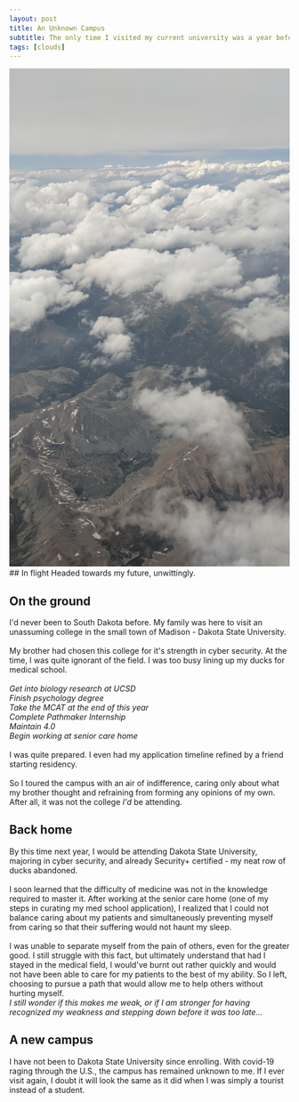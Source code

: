 ```yaml
---
layout: post
title: An Unknown Campus
subtitle: The only time I visited my current university was a year before I decided to attend.
tags: [clouds]
---
```

<img class="cloudImg" src="../assets/clouds1.jpg" alt="image of clouds from an airplane"/>
## In flight
Headed towards my future, unwittingly. <br>

## On the ground
I'd never been to South Dakota before. My family was here to visit an unassuming college in the small town of Madison - Dakota State University.
<br>
<br>
My brother had chosen this college for it's strength in cyber security. At the time, I was quite ignorant of the field. I was too busy lining up my ducks for medical school.
<br>
<br>
_Get into biology research at UCSD_
<br>
_Finish psychology degree_
<br>
_Take the MCAT at the end of this year_
<br>
_Complete Pathmaker Internship_
<br>
_Maintain 4.0_
<br>
_Begin working at senior care home_
<br>
<br>
I was quite prepared. I even had my application timeline refined by a friend starting residency.
<br>
<br>
So I toured the campus with an air of indifference, caring only about what my brother thought and refraining from forming any opinions of my own. After all, it was not the college _I'd_ be attending.
## Back home
By this time next year, I would be attending Dakota State University, majoring in cyber security, and already Security+ certified - my neat row of ducks abandoned.
<br>
<br>
I soon learned that the difficulty of medicine was not in the knowledge required to master it. After working at the senior care home (one of my steps in curating my med school application), I realized that I could not balance caring about my patients and simultaneously preventing myself from caring so that their suffering would not haunt my sleep.
<br>
<br>
I was unable to separate myself from the pain of others, even for the greater good. I still struggle with this fact, but ultimately understand that had I stayed in the medical field, I would've burnt out rather quickly and would not have been able to care for my patients to the best of my ability. So I left, choosing to pursue a path that would allow me to help others without hurting myself.
<br>
_I still wonder if this makes me weak, or if I am stronger for having recognized my weakness and stepping down before it was too late..._
## A new campus
I have not been to Dakota State University since enrolling. With covid-19 raging through the U.S., the campus has remained unknown to me. If I ever visit again, I doubt it will look the same as it did when I was simply a tourist instead of a student.
